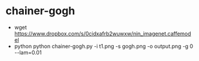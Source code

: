 # chainer-gogh
- wget https://www.dropbox.com/s/0cidxafrb2wuwxw/nin_imagenet.caffemodel
- python python chainer-gogh.py -i t1.png -s gogh.png -o output.png -g 0 --lam=0.01
